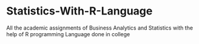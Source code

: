 # Statistics-With-R-Language
All the academic assignments of Business Analytics and Statistics with the help of R programming Language done in college 
